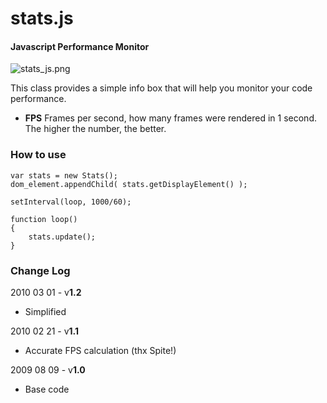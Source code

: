 stats.js
========

#### Javascript Performance Monitor ####

![stats_js.png](http://github.com/mrdoob/stats.js/raw/master/assets/stats_js.png)

This class provides a simple info box that will help you monitor your code performance.

* **FPS** Frames per second, how many frames were rendered in 1 second. The higher the number, the better.


### How to use ###

	var stats = new Stats();
	dom_element.appendChild( stats.getDisplayElement() );
	
	setInterval(loop, 1000/60);
	
	function loop()
	{
		stats.update();
	}

### Change Log ###

2010 03 01 - v**1.2**

* Simplified


2010 02 21 - v**1.1**

* Accurate FPS calculation (thx Spite!)

 
2009 08 09 - v**1.0**

* Base code
